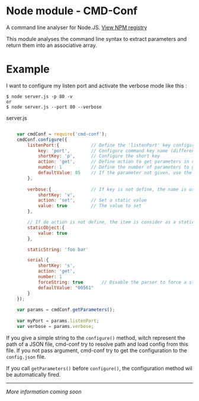 Node module - **CMD-Conf**
==========================
A command line analyser for Node.JS.
[View NPM registry](https://npmjs.org/package/cmd-conf)

This module analyses the command line syntax to extract parameters 
and return them into an associative array.


# Example
I want to configure my listen port and activate the verbose mode like this :

	$ node server.js -p 80 -v
	or
	$ node server.js --port 80 --verbose

server.js
```javascript

	var cmdConf = require('cmd-conf');
	cmdConf.configure({
		listenPort:{			// Define the 'listenPort' key configuration
			key: 'port',		// Configure command key name (different than param key)
			shortKey: 'p',		// Configure the short key
			action: 'get',		// Define action to get parameters in commande line.
			number: 1			// Define the number of parameters to get. (They must be consecutive)
			defaultValue: 85	// If the parameter not given, use the default value;
		},
		
		verbose:{				// If key is not define, the name is used instead
			shortKey: 'v',
			action: 'set',		// Set a static value
			value: true			// The value to set
		},

		// If de action is not define, the item is consider as a static configuration.
		staticObject:{
			value: true
		},

		staticString: 'foo bar'

		serial:{
			shortKey: 's',
			action: 'get',
			number: 1
			forceString: true		// Disable the parser to force a string value instead of an integer.
			defaultValue: "00561"
		}
	});
	
	var params = cmdConf.getParameters();
	
	var myPort = params.listenPort;
	var verbose = params.verbose;
```

If you give a simple string to the `configure()` method, witch represent the path of
a JSON file, cmd-conf try to resolve path and load config from this file. If you not
pass argument, cmd-conf try to get the configuration to the `config.json` file.

If you call `getParameters()` before `configure()`, the configuration method wil be
automatically fired.


-----------------------------------------------------------------
_More information coming soon_